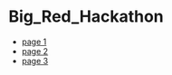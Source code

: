 # Big_Red_Hackathon

* [page 1](http://hanax.github.io/Strolk_for_Big_Red_Hackathon/join.html)
* [page 2](http://hanax.github.io/Strolk_for_Big_Red_Hackathon/add_branch.html)
* [page 3](http://hanax.github.io/Strolk_for_Big_Red_Hackathon/offer.html)
